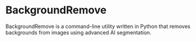 # BackgroundRemove
BackgroundRemove is a command-line utility written in Python that removes backgrounds from images using advanced AI segmentation.

